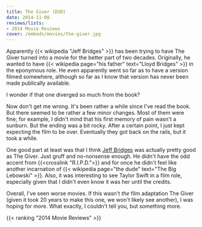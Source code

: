 ```yaml
---
title: The Giver (DVD)
date: 2014-11-08
reviews/lists:
- 2014 Movie Reviews
cover: /embeds/movies/the-giver.jpg
---
```

Apparently {{< wikipedia "Jeff Bridges" >}} has been trying to have The Giver turned into a movie for the better part of two decades. Originally, he wanted to have {{< wikipedia page="his father" text="Lloyd Bridges" >}} in the eponymous role. He even apparently went so far as to have a version filmed somewhere, although so far as I know that version has never been made publically available.

I wonder if that one diverged so much from the book?

<!--more-->

Now don't get me wrong. It's been rather a while since I've read the book. But there seemed to be rather a few minor changes. Most of them were fine; for example, I didn't mind that his first memory of pain wasn't a sunburn. But the ending was a bit rocky. After a certain point, I just kept expecting the film to be over. Eventually they got back on the rails, but it took a while.

One good part at least was that I think <a href="http://www.imdb.com/name/nm0000313">Jeff Bridges</a> was actually pretty good as The Giver. Just gruff and no-nonsense enough. He didn't have the odd accent from {{<crosslink "R.I.P.D.">}} and for once he didn't feel like another incarnation of {{< wikipedia page="the dude" text="The Big Lebowski" >}}. Also, it was interesting to see Taylor Swift in a film role, especially given that I didn't even know it was her until the credits.

Overall, I've seen worse movies. If this wasn't *the* film adaptation The Giver (given it took 20 years to make this one, we won't likely see another), I was hoping for more. What exactly, I couldn't tell you, but something more.

{{< ranking "2014 Movie Reviews" >}}
